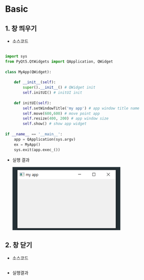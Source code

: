 # Basic



## 1. 창 띄우기

- 소스코드

```python

import sys
from PyQt5.QtWidgets import QApplication, QWidget

class MyApp(QWidget):

    def __init__(self):
        super().__init__() # QWidget init
        self.initUI() # initUI init

    def initUI(self):
        self.setWindowTitle('my app') # app window title name
        self.move(600,600) # move point app
        self.resize(400, 200) # app window size 
        self.show() # show app widget

if __name__ == '__main__':
    app = QApplication(sys.argv)
    ex = MyApp()
    sys.exit(app.exec_())
```

- 실행 결과

  <img src="images/1_Basic/image-20210515163725089.png" alt="image-20210515163725089" style="zoom:80%;" />



## 2. 창 닫기

- 소스코드

```

```



- 실행결과



